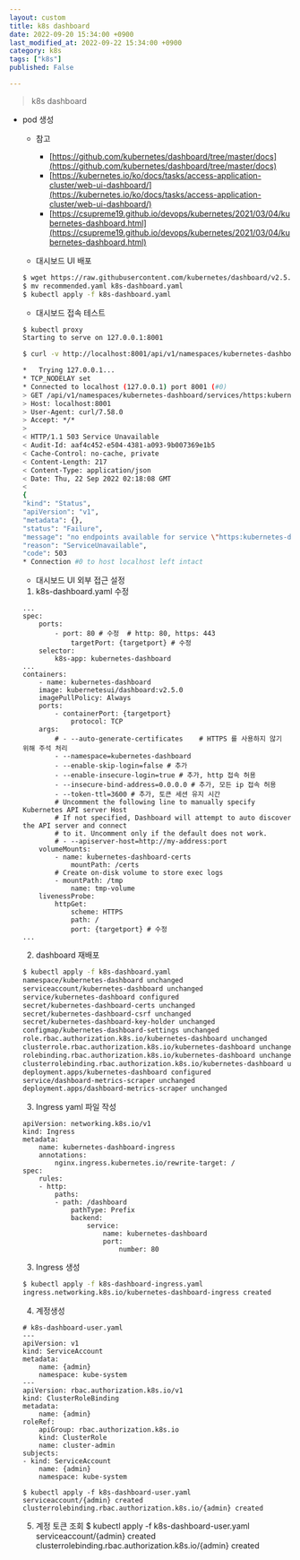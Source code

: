 ```yaml
---
layout: custom
title: k8s dashboard
date: 2022-09-20 15:34:00 +0900
last_modified_at: 2022-09-22 15:34:00 +0900
category: k8s
tags: ["k8s"]
published: False

---
```

> k8s dashboard

- pod 생성
    - 참고
        - [https://github.com/kubernetes/dashboard/tree/master/docs](https://github.com/kubernetes/dashboard/tree/master/docs)
        - [https://kubernetes.io/ko/docs/tasks/access-application-cluster/web-ui-dashboard/](https://kubernetes.io/ko/docs/tasks/access-application-cluster/web-ui-dashboard/)
        - [https://csupreme19.github.io/devops/kubernetes/2021/03/04/kubernetes-dashboard.html](https://csupreme19.github.io/devops/kubernetes/2021/03/04/kubernetes-dashboard.html)

    - 대시보드 UI 배포
    ```bash
    $ wget https://raw.githubusercontent.com/kubernetes/dashboard/v2.5.0/aio/deploy/recommended.yaml
    $ mv recommended.yaml k8s-dashboard.yaml
    $ kubectl apply -f k8s-dashboard.yaml
    ```

    - 대시보드 접속 테스트
    ```bash
    $ kubectl proxy
    Starting to serve on 127.0.0.1:8001

    $ curl -v http://localhost:8001/api/v1/namespaces/kubernetes-dashboard/services/https:kubernetes-dashboard:/proxy/
    
    *   Trying 127.0.0.1...
    * TCP_NODELAY set
    * Connected to localhost (127.0.0.1) port 8001 (#0)
    > GET /api/v1/namespaces/kubernetes-dashboard/services/https:kubernetes-dashboard:/proxy/ HTTP/1.1
    > Host: localhost:8001
    > User-Agent: curl/7.58.0
    > Accept: */*
    >
    < HTTP/1.1 503 Service Unavailable
    < Audit-Id: aaf4c452-e504-4381-a093-9b007369e1b5
    < Cache-Control: no-cache, private
    < Content-Length: 217
    < Content-Type: application/json
    < Date: Thu, 22 Sep 2022 02:18:08 GMT
    <
    {
    "kind": "Status",
    "apiVersion": "v1",
    "metadata": {},
    "status": "Failure",
    "message": "no endpoints available for service \"https:kubernetes-dashboard:\"",
    "reason": "ServiceUnavailable",
    "code": 503
    * Connection #0 to host localhost left intact
    ```


    - 대시보드 UI 외부 접근 설정
    1. k8s-dashboard.yaml 수정
    ```
    ...
    spec:
        ports:
            - port: 80 # 수정  # http: 80, https: 443
                targetPort: {targetport} # 수정
        selector:
            k8s-app: kubernetes-dashboard
    ...
    containers:
        - name: kubernetes-dashboard
        image: kubernetesui/dashboard:v2.5.0
        imagePullPolicy: Always
        ports:
            - containerPort: {targetport} 
                protocol: TCP
        args:
            # - --auto-generate-certificates    # HTTPS 를 사용하지 않기 위해 주석 처리
            - --namespace=kubernetes-dashboard
            - --enable-skip-login=false # 추가
            - --enable-insecure-login=true # 추가, http 접속 허용
            - --insecure-bind-address=0.0.0.0 # 추가, 모든 ip 접속 허용
            - --token-ttl=3600 # 추가, 토큰 세션 유지 시간
            # Uncomment the following line to manually specify Kubernetes API server Host
            # If not specified, Dashboard will attempt to auto discover the API server and connect
            # to it. Uncomment only if the default does not work.
            # - --apiserver-host=http://my-address:port
        volumeMounts:
            - name: kubernetes-dashboard-certs
                mountPath: /certs
            # Create on-disk volume to store exec logs
            - mountPath: /tmp
                name: tmp-volume
        livenessProbe:
            httpGet:
                scheme: HTTPS
                path: /
                port: {targetport} # 수정
    ...
    ```

    2. dashboard 재배포
    ```bash
    $ kubectl apply -f k8s-dashboard.yaml
    namespace/kubernetes-dashboard unchanged
    serviceaccount/kubernetes-dashboard unchanged
    service/kubernetes-dashboard configured
    secret/kubernetes-dashboard-certs unchanged
    secret/kubernetes-dashboard-csrf unchanged
    secret/kubernetes-dashboard-key-holder unchanged
    configmap/kubernetes-dashboard-settings unchanged
    role.rbac.authorization.k8s.io/kubernetes-dashboard unchanged
    clusterrole.rbac.authorization.k8s.io/kubernetes-dashboard unchanged
    rolebinding.rbac.authorization.k8s.io/kubernetes-dashboard unchanged
    clusterrolebinding.rbac.authorization.k8s.io/kubernetes-dashboard unchanged
    deployment.apps/kubernetes-dashboard configured
    service/dashboard-metrics-scraper unchanged
    deployment.apps/dashboard-metrics-scraper unchanged
    ```

    3. Ingress yaml 파일 작성
    ```
    apiVersion: networking.k8s.io/v1
    kind: Ingress
    metadata:
        name: kubernetes-dashboard-ingress
        annotations:
            nginx.ingress.kubernetes.io/rewrite-target: /
    spec:
        rules:
        - http:
            paths:
            - path: /dashboard
                pathType: Prefix
                backend:
                    service:
                        name: kubernetes-dashboard
                        port:
                            number: 80
    ```

    3. Ingress 생성
    ```bash
    $ kubectl apply -f k8s-dashboard-ingress.yaml
    ingress.networking.k8s.io/kubernetes-dashboard-ingress created
    ```

    4. 계정생성
    ```
    # k8s-dashboard-user.yaml
    ---
    apiVersion: v1
    kind: ServiceAccount
    metadata:
        name: {admin}
        namespace: kube-system
    ---
    apiVersion: rbac.authorization.k8s.io/v1
    kind: ClusterRoleBinding
    metadata:
        name: {admin}
    roleRef:
        apiGroup: rbac.authorization.k8s.io
        kind: ClusterRole
        name: cluster-admin
    subjects:
    - kind: ServiceAccount
        name: {admin}
        namespace: kube-system
    ```

    ```
    $ kubectl apply -f k8s-dashboard-user.yaml
    serviceaccount/{admin} created
    clusterrolebinding.rbac.authorization.k8s.io/{admin} created
    ```

    5. 계정 토큰 조회
    $ kubectl apply -f k8s-dashboard-user.yaml
    serviceaccount/{admin} created
    clusterrolebinding.rbac.authorization.k8s.io/{admin} created
    ```